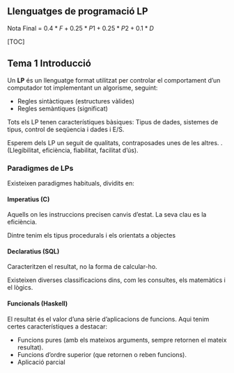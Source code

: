 ## Llenguatges de programació LP

Nota Final = $0.4*F+0.25*P1+0.25*P2 + 0.1*D$

[TOC]

## Tema 1 Introducció

Un **LP** és un llenguatge format utilitzat per controlar el comportament d’un computador tot implementant un algorisme, seguint:

* Regles sintàctiques (estructures vàlides)
* Regles semàntiques (significat)

Tots els LP tenen característiques bàsiques: Tipus de dades, sistemes de tipus, control de seqüencia i dades i E/S.

Esperem dels LP un seguit de qualitats, contraposades unes de les altres. .(Llegibilitat, eficiència, fiabilitat, facilitat d’ús).

### Paradigmes de LPs

Existeixen paradigmes habituals, dividits en:

#### Imperatius (C)

Aquells on les instruccions precisen canvis d’estat. La seva clau es la eficiència.

Dintre tenim els tipus procedurals i els orientats a objectes

#### Declaratius (SQL)

Caracteritzen el resultat, no la forma de calcular-ho.

Existeixen diverses classificacions dins, com les consultes, els matemàtics i el lògics.

#### Funcionals (Haskell)

El resultat és el valor d’una sèrie d’aplicacions de funcions. Aqui tenim certes característiques a destacar:

* Funcions pures (amb els mateixos arguments, sempre retornen el mateix resultat).
* Funcions d’ordre superior (que retornen o reben funcions).
* Aplicació parcial

